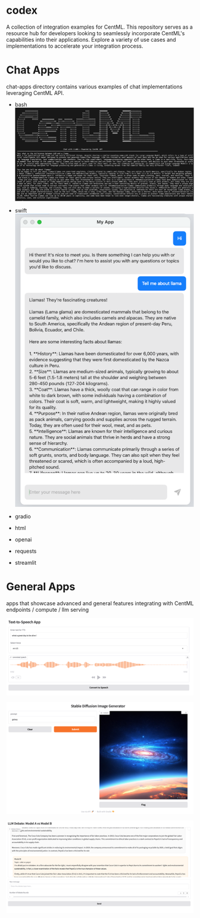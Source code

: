 # codex

A collection of integration examples for CentML. This repository serves as a resource hub for developers looking to seamlessly incorporate CentML's capabilities into their applications. Explore a variety of use cases and implementations to accelerate your integration process.

# Chat Apps
chat-apps directory contains various examples of chat implementations leveraging CentML API. 

- bash 
![chat.sh](images/image-3.png)

- swift
![alt text](images/image-4.png)

- gradio

- html

- openai

- requests

- streamlit




# General Apps
apps that showcase advanced and general features integrating with CentML endpoints / compute / llm serving


![text to speech](images/image.png)

![image generation](images/image-1.png)

![llm debate](images/image-2.png)